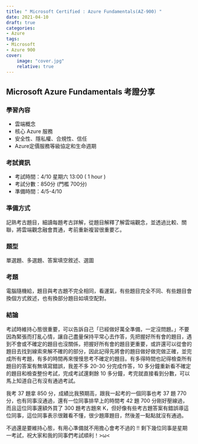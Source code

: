 ```yaml
---
title: " Microsoft Certified : Azure Fundamentals(AZ-900) "
date: 2021-04-10
draft: true
categories: 
- Azure
tags:
- Microsoft
- Azure 900
cover:
    image: "cover.jpg"
    relative: true
---
```


## Microsoft Azure Fundamentals 考證分享
<!--more-->

### 學習內容
- 雲端概念
- 核心 Azure 服務
- 安全性、隱私權、合規性、信任
- Azure定價服務等級協定和生命週期


### 考試資訊
- 考試時間：4/10 星期六 13:00 ( 1 hour )
- 考試分數：850分 (門檻 700分)
- 準備時間：4/5-4/10

### 準備方式
記熟考古題目，細讀每題考古詳解，從題目解釋了解雲端觀念，並透過比較、關聯，將雲端觀念融會貫通，考前重新複習很重要ㄛ。

### 題型
單選題、多選題、答案填空敘述、選圖

### 考題
電腦隨機給，題目與考古題不完全相同，看運氣，有些題目完全不同、有些題目會換個方式敘述，也有換部分題目如填空配對。

### 結論
考試時維持心態很重要，可以告訴自己「已經做好萬全準備，一定沒問題。」不要因為緊張而打亂心情，讓自己盡量保持平常心去作答，先把握好所有會的題目，遇到不會或不確定的題目也沒關係，把握好所有會的題目更重要，或許還可以從會的題目去找到線索來解不確的的部分，因此記得先將會的題目做好做完做正確，並完成所有考題，有多的時間再來慢慢思考不確定的題目。有多得時間也記得檢查所有題目的答案有無填寫錯誤，我差不多 20-30 分完成作答，10 多分鐘重新看不確定的題目和檢查整份考試，完成考試還剩餘 10 多分鐘，考完就直接看到分數，可以馬上知道自己有沒有通過考試。

我考 37 題拿 850 分，成績比我預期高，跟我一起考的一個同事也考 37 題 770 分，也有同事沒通過，還有一位同事排早上的時間考 42 題 700 分剛好壓線過，而且這位同事還額外買了 300 題考古題來 K，但好像有些考古題答案有錯誤導這位同事，這位同事表示很難看不懂，很少題庫題目，然後差一點點就沒有通過。

不過還是要維持心態，有用心準備就不用擔心會考不過的 !! 剩下幾位同事是星期一考試，祝大家和我的同事們考試順利！>ω<